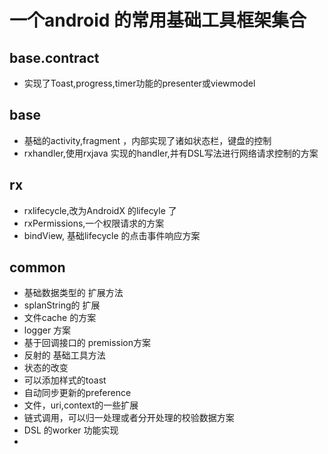 # 一个android 的常用基础工具框架集合

## base.contract

* 实现了Toast,progress,timer功能的presenter或viewmodel

## base

* 基础的activity,fragment ，内部实现了诸如状态栏，键盘的控制
* rxhandler,使用rxjava 实现的handler,并有DSL写法进行网络请求控制的方案

## rx

* rxlifecycle,改为AndroidX 的lifecyle 了
* rxPermissions,一个权限请求的方案
* bindView, 基础lifecycle 的点击事件响应方案

## common

* 基础数据类型的 扩展方法
* splanString的 扩展
* 文件cache 的方案
* logger 方案
* 基于回调接口的 premission方案
* 反射的 基础工具方法
* 状态的改变
* 可以添加样式的toast
* 自动同步更新的preference
* 文件，uri,context的一些扩展
* 链式调用，可以归一处理或者分开处理的校验数据方案
* DSL 的worker 功能实现
* 

